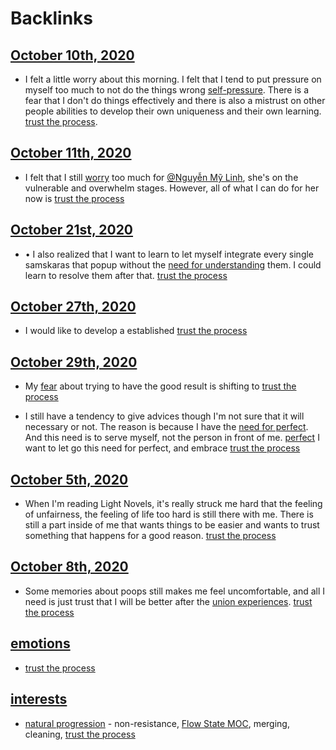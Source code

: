 
# Backlinks
## [October 10th, 2020](<October 10th, 2020.md>)
- I felt a little worry about this morning. I felt that I tend to put pressure on myself too much to not do the things wrong [self-pressure](<self-pressure.md>). There is a fear that I don't do things effectively and there is also a mistrust on other people abilities to develop their own uniqueness and their own learning. [trust the process](<trust the process.md>).

## [October 11th, 2020](<October 11th, 2020.md>)
- I felt that I still [worry](<worry.md>) too much for [@Nguyễn Mỹ Linh](<@Nguyễn Mỹ Linh.md>), she's on the vulnerable and overwhelm stages. However, all of what I can do for her now is [trust the process](<trust the process.md>)

## [October 21st, 2020](<October 21st, 2020.md>)
- •	I also realized that I want to learn to let myself integrate every single samskaras that popup without the [need for understanding](<need for understanding.md>) them. I could learn to resolve them after that. [trust the process](<trust the process.md>)

## [October 27th, 2020](<October 27th, 2020.md>)
- I would like to develop a established [trust the process](<trust the process.md>)

## [October 29th, 2020](<October 29th, 2020.md>)
- My [fear](<fear.md>) about trying to have the good result is shifting to [trust the process](<trust the process.md>)

- I still have a tendency to give advices though I'm not sure that it will necessary or not. The reason is because I have the [need for perfect](<need for perfect.md>). And this need is to serve myself, not the person in front of me. [perfect](<perfect.md>) I want to let go this need for perfect, and embrace [trust the process](<trust the process.md>)

## [October 5th, 2020](<October 5th, 2020.md>)
- When I'm reading Light Novels, it's really struck me hard that the feeling of unfairness, the feeling of life too hard is still there with me. There is still a part inside of me that wants things to be easier and wants to trust something that happens for a good reason.  [trust the process](<trust the process.md>)

## [October 8th, 2020](<October 8th, 2020.md>)
- Some memories about poops still makes me feel uncomfortable, and all I need is just trust that I will be better after the [union experiences](<union experiences.md>). [trust the process](<trust the process.md>)

## [emotions](<emotions.md>)
- [trust the process](<trust the process.md>)

## [interests](<interests.md>)
- [natural progression](<natural progression.md>)  - non-resistance, [Flow State MOC](<Flow State MOC.md>), merging, cleaning, [trust the process](<trust the process.md>)

